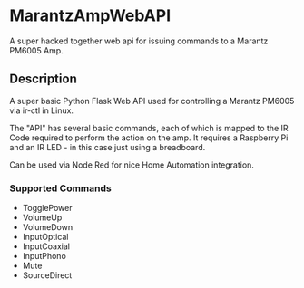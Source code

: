 # MarantzAmpWebAPI
A super hacked together web api for issuing commands to a Marantz PM6005 Amp. 

## Description
A super basic Python Flask Web API used for controlling a Marantz PM6005 via ir-ctl in Linux. 

The "API" has several basic commands, each of which is mapped to the IR Code required to perform the action on the amp. 
It requires a Raspberry Pi and an IR LED - in this case just using a breadboard.

Can be used via Node Red for nice Home Automation integration. 

### Supported Commands
- TogglePower
- VolumeUp
- VolumeDown
- InputOptical
- InputCoaxial
- InputPhono
- Mute
- SourceDirect
